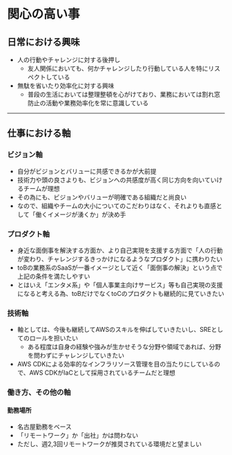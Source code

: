 # 関心の高い事

## 日常における興味

- 人の行動やチャレンジに対する後押し
  - 友人関係においても、何かチャレンジしたり行動している人を特にリスペクトしている
- 無駄を省いたり効率化に対する興味
  - 普段の生活においては整理整頓を心がけており、業務においては割れ窓防止の活動や業務効率化を常に意識している

---

## 仕事における軸

### ビジョン軸

- 自分がビジョンとバリューに共感できるかが大前提
- 技術力や頭の良さよりも、ビジョンへの共感度が高く同じ方向を向いていけるチームが理想
- その為にも、ビジョンやバリューが明確である組織だと尚良い
- なので、組織やチームの大小についてのこだわりはなく、それよりも直感として「働くイメージが湧くか」が決め手

### プロダクト軸

- 身近な面倒事を解決する方面か、より自己実現を支援する方面で「人の行動が変わり、チャレンジするきっかけになるようなプロダクト」に携わりたい
- toBの業務系のSaaSが一番イメージとして近く「面倒事の解決」という点で上記の条件を満たしやすい
- とはいえ「エンタメ系」や「個人事業主向けサービス」等も自己実現の支援になると考える為、toBだけでなくtoCのプロダクトも継続的に見ていきたい

### 技術軸

- 軸としては、今後も継続してAWSのスキルを伸ばしていきたいし、SREとしてのロールを担いたい
  - ある程度は自身の経験や強みが生かせそうな分野や領域であれば、分野を問わずにチャレンジしていきたい
- AWS CDKによる効率的なインフラリソース管理を目の当たりにしているので、AWS CDKがIaCとして採用されているチームだと理想

### 働き方、その他の軸

#### 勤務場所

- 名古屋勤務をベース
- 「リモートワーク」か「出社」かは問わない
- ただし、週2,3回リモートワークが推奨されている環境だと望ましい
